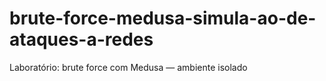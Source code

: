 # brute-force-medusa-simula-ao-de-ataques-a-redes
Laboratório: brute force com Medusa — ambiente isolado
